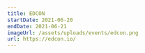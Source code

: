 ```yaml
---
title: EDCON
startDate: 2021-06-20
endDate: 2021-06-21
imageUrl: /assets/uploads/events/edcon.png
url: https://edcon.io/
---
```


